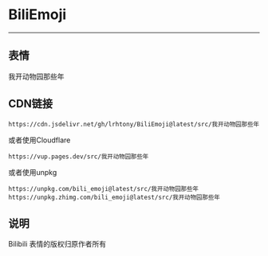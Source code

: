 # BiliEmoji
---
## 表情
我开动物园那些年
## CDN链接
```
https://cdn.jsdelivr.net/gh/lrhtony/BiliEmoji@latest/src/我开动物园那些年
```
或者使用Cloudflare
```
https://vup.pages.dev/src/我开动物园那些年
```
或者使用unpkg
```
https://unpkg.com/bili_emoji@latest/src/我开动物园那些年
https://unpkg.zhimg.com/bili_emoji@latest/src/我开动物园那些年
```
## 说明
Bilibili 表情的版权归原作者所有
